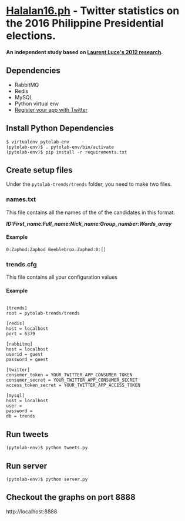 # [Halalan16.ph](http://halalan16.ph) - Twitter statistics on the 2016 Philippine Presidential elections.

**An independent study based on [Laurent Luce's 2012 research](http://www.laurentluce.com/posts/python-twitter-statistics-and-the-2012-french-presidential-election/).**

## Dependencies
- RabbitMQ
- Redis
- MySQL
- Python virtual env
- [Register your app with Twitter](https://apps.twitter.com/)

## Install Python Dependencies
```
$ virtualenv pytolab-env
(pytolab-env)$ . pytolab-env/bin/activate
(pytolab-env)$ pip install -r requirements.txt
```

## Create setup files
Under the `pytolab-trends/trends` folder, you need to make two files.

### names.txt
This file contains all the names of the of the candidates in this format:

**_ID:First\_name:Full\_name:Nick\_name:Group\_number:Words\_array_**

#### Example

```
0:Zaphod:Zaphod Beeblebrox:Zaphod:0:[]
```

### trends.cfg
This file contains all your configuration values

#### Example

```

[trends]
root = pytolab-trends/trends

[redis]
host = localhost
port = 6379

[rabbitmq]
host = localhost
userid = guest
password = guest

[twitter]
consumer_token = YOUR_TWITTER_APP_CONSUMER_TOKEN
consumer_secret = YOUR_TWITTER_APP_CONSUMER_SECRET
access_token_secret = YOUR_TWITTER_APP_ACCESS_TOKEN

[mysql]
host = localhost
user =
password =
db = trends

```

## Run tweets
`(pytolab-env)$ python tweets.py`

## Run server
`(pytolab-env)$ python server.py`

## Checkout the graphs on port 8888

http://localhost:8888